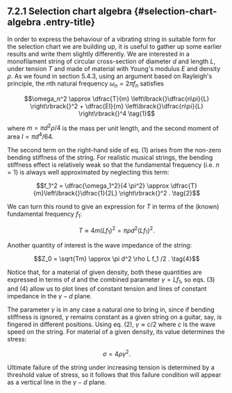 ## 7.2.1 Selection chart algebra {#selection-chart-algebra .entry-title}

In order to express the behaviour of a vibrating string in suitable form
for the selection chart we are building up, it is useful to gather up
some earlier results and write them slightly differently. We are
interested in a monofilament string of circular cross-section of
diameter $d$ and length $L$, under tension $T$ and made of
material with Young's modulus $E$ and density $\rho$. As we found
in section 5.4.3, using an argument based on Rayleigh's principle, the
$n$th natural frequency $\omega_n=2\pi f_n$ satisfies

$$\omega_n^2 \approx \dfrac{T}{m} \left\lbrack{}\dfrac{n\pi}{L}
\right\rbrack{}^2 + \dfrac{EI}{m} \left\lbrack{}\dfrac{n\pi}{L} \right\rbrack{}^4
\tag{1}$$

where $m=\pi d^2 \rho /4$ is the mass per unit length, and the
second moment of area $I=\pi d^4 /64$.

The second term on the right-hand side of eq. (1) arises from the
non-zero bending stiffness of the string. For realistic musical strings,
the bending stiffness effect is relatively weak so that the fundamental
frequency (i.e. $n = 1$) is always well approximated by neglecting
this term:

$$f_1^2 = \dfrac{\omega_1^2}{4 \pi^2} \approx
\dfrac{T}{m}\left\lbrack{}\dfrac{1}{2L} \right\rbrack{}^2 . \tag{2}$$

We can turn this round to give an expression for $T$ in terms of the
(known) fundamental frequency $f_1$:

$$T \approx 4m(Lf_1)^2 = \pi \rho d^2 (Lf_1)^2 . \tag{3}$$

Another quantity of interest is the wave impedance of the string:

$$Z_0 = \sqrt{Tm} \approx \pi d^2 \rho L f_1 /2 . \tag{4}$$

Notice that, for a material of given density, both these quantities are
expressed in terms of $d$ and the combined parameter $\gamma=Lf_1$,
so eqs. (3) and (4) allow us to plot lines of constant tension and lines
of constant impedance in the $\gamma-d$ plane.

The parameter $\gamma$ is in any case a natural one to bring in,
since if bending stiffness is ignored, $\gamma$ remains constant as a
given string on a guitar, say, is fingered in different positions. Using
eq. (2), $\gamma \approx c/2$ where $c$ is the wave speed on the
string. For material of a given density, its value determines the
stress:

$$\sigma = 4 \rho \gamma^2. \tag{5}$$

Ultimate failure of the string under increasing tension is determined by
a threshold value of stress, so it follows that this failure condition
will appear as a vertical line in the $\gamma-d$ plane.
